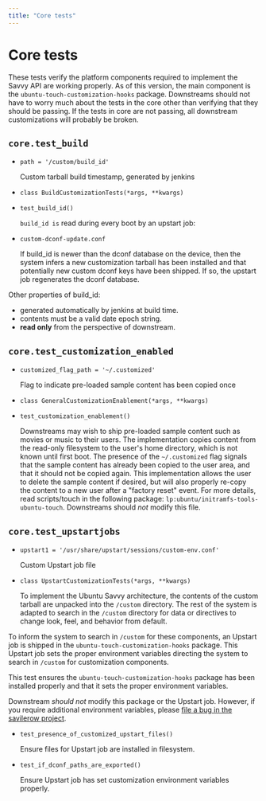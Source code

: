 ```yaml
---
title: "Core tests"
---
```


# Core tests

These tests verify the platform components required to implement the Savvy API are working properly. As of this version, the main component is the `ubuntu-touch-customization-hooks` package. Downstreams should not have to worry much about the tests in the core other than verifying that they should be passing.  If the tests in core are not passing, all downstream customizations will probably be broken.

## `core.test_build`

 * `path = '/custom/build_id'`

    Custom tarball build timestamp, generated by jenkins

 * `class BuildCustomizationTests(*args, **kwargs)`
 * `test_build_id()`

    `build_id is` read during every boot by an upstart job:

 * `custom-dconf-update.conf`

    If build_id is newer than the dconf database on the device, then the system infers a new customization tarball has been installed and that potentially new custom dconf keys have been shipped. If so, the upstart job regenerates the dconf database.

Other properties of build_id:

  * generated automatically by jenkins at build time.
  * contents must be a valid date epoch string.
  * **read only** from the perspective of downstream.

## `core.test_customization_enabled`

 * `customized_flag_path = '~/.customized'`

    Flag to indicate pre-loaded sample content has been copied once

 * `class GeneralCustomizationEnablement(*args, **kwargs)`
 * `test_customization_enablement()`

    Downstreams may wish to ship pre-loaded sample content such as movies or music to their users. The implementation copies content from the read-only filesystem to the user's home directory, which is not known until first boot. The presence of the `~/.customized` flag signals that the sample content has already been copied to the user area, and that it should not be copied again. This implementation allows the user to delete the sample content if desired, but will also properly re-copy the content to a new user after a "factory reset" event. For more details, read scripts/touch in the following package: `lp:ubuntu/initramfs-tools-ubuntu-touch`. Downstreams should _not_ modify this file.

## `core.test_upstartjobs`

 * `upstart1 = '/usr/share/upstart/sessions/custom-env.conf'`

    Custom Upstart job file

 * `class UpstartCustomizationTests(*args, **kwargs)`

    To implement the Ubuntu Savvy architecture, the contents of the custom tarball are unpacked into the `/custom` directory. The rest of the system is adapted to search in the `/custom` directory for data or directives to change look, feel, and behavior from default.  

To inform the system to search in `/custom` for these components, an Upstart job is shipped in the `ubuntu-touch-customization-hooks` package. This Upstart job sets the proper environment variables directing the system to search in `/custom` for customization components.

This test ensures the `ubuntu-touch-customization-hooks` package has been installed properly and that it sets the proper environment variables.

Downstream _should not_ modify this package or the Upstart job. However, if you require additional environment variables, please [file a bug in the savilerow project](https://bugs.launchpad.net/savilerow/+bugs).

 * `test_presence_of_customized_upstart_files()`

    Ensure files for Upstart job are installed in filesystem.

 * `test_if_dconf_paths_are_exported()`

    Ensure Upstart job has set customization environment variables properly.
